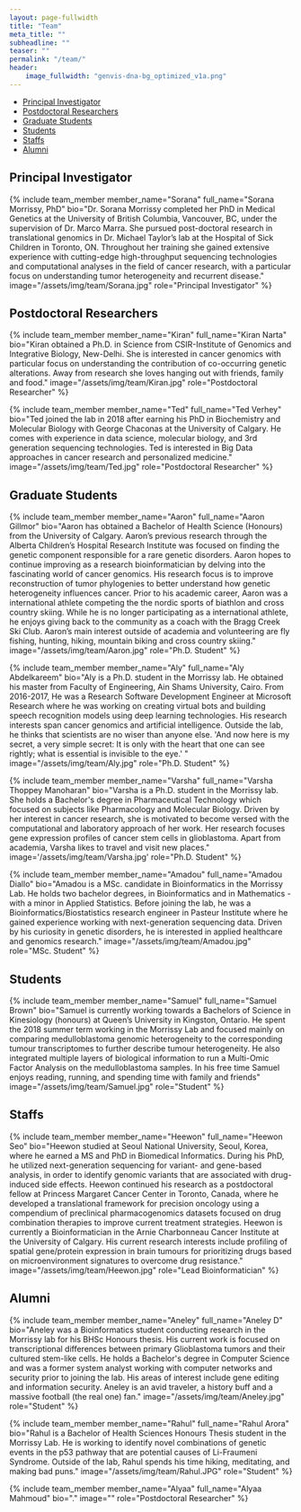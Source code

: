 ```yaml
---
layout: page-fullwidth
title: "Team"
meta_title: ""
subheadline: ""
teaser: ""
permalink: "/team/"
header:
    image_fullwidth: "genvis-dna-bg_optimized_v1a.png"
---
```


<div data-magellan-expedition="fixed">
  <ul class="sub-nav">
    <li data-magellan-arrival="Principal_Investigator"><a href="#Principal_Investigator">Principal Investigator</a></li>
    <li data-magellan-arrival="Postdoctoral_Researchers"><a href="#Postdoctoral_Researchers">Postdoctoral Researchers</a></li>
    <li data-magellan-arrival="Graduate_Students"><a href="#Graduate_Students">Graduate Students</a></li>
    <li data-magellan-arrival="Students"><a href="#Students">Students</a></li>
    <li data-magellan-arrival="Staffs"><a href="#Staffs">Staffs</a></li>
    <li data-magellan-arrival="Alumni"><a href="#Alumni">Alumni</a></li>

  </ul>
</div>

<h2 data-magellan-destination="Principal_Investigator">Principal Investigator</h2>
<a name="Principal_Investigator"></a>

{% include team_member member_name="Sorana" full_name="Sorana Morrissy, PhD" bio="Dr. Sorana Morrissy completed her PhD in Medical Genetics at the University of British Columbia, Vancouver, BC, under the supervision of Dr. Marco Marra.  She pursued post-doctoral research in translational genomics in Dr. Michael Taylor’s lab at the Hospital of Sick Children in Toronto, ON.  Throughout her training she gained extensive experience with cutting-edge high-throughput sequencing technologies and computational analyses in the field of cancer research, with a particular focus on understanding tumor heterogeneity and recurrent disease." image="/assets/img/team/Sorana.jpg" role="Principal Investigator" %}

<h2 data-magellan-destination="Postdoctoral_Researchers">Postdoctoral Researchers</h2>
<a name="Postdoctoral_Researchers"></a>

{% include team_member member_name="Kiran" full_name="Kiran Narta" bio="Kiran obtained a Ph.D. in Science from CSIR-Institute of Genomics and Integrative Biology, New-Delhi. She is interested in cancer genomics with particular focus on understanding the contribution of co-occurring genetic alterations. Away from research she loves hanging out with friends, family and food." image="/assets/img/team/Kiran.jpg" role="Postdoctoral Researcher" %}

{% include team_member member_name="Ted" full_name="Ted Verhey" bio="Ted joined the lab in 2018 after earning his PhD in Biochemistry and Molecular Biology with George Chaconas at the University of Calgary. He comes with experience in data science, molecular biology, and 3rd generation sequencing technologies. Ted is interested in Big Data approaches in cancer research and personalized medicine." image="/assets/img/team/Ted.jpg" role="Postdoctoral Researcher" %}


<h2 data-magellan-destination="Graduate_Students">Graduate Students</h2>
<a name="Graduate_Students"></a>

{% include team_member member_name="Aaron" full_name="Aaron Gillmor" bio="Aaron has obtained a Bachelor of Health Science (Honours) from the University of Calgary. Aaron’s previous research through the Alberta Children’s Hospital Research Institute was focused on finding the genetic component responsible for a rare genetic disorders. Aaron hopes to continue improving as a research bioinformatician by delving into the fascinating world of cancer genomics. His research focus is to improve reconstruction of tumor phylogenies to better understand how genetic heterogeneity influences cancer. Prior to his academic career, Aaron was a international athlete competing the the nordic sports of biathlon and cross country skiing. While he is no longer participating as a international athlete, he enjoys giving back to the community as a coach with the Bragg Creek Ski Club. Aaron’s main interest outside of academia and volunteering are fly fishing, hunting, hiking, mountain biking and cross country skiing." image="/assets/img/team/Aaron.jpg" role="Ph.D. Student" %}

{% include team_member member_name="Aly" full_name="Aly Abdelkareem" bio="Aly is a Ph.D. student in the Morrissy lab. He obtained his master from Faculty of Engineering, Ain Shams University, Cairo. From 2016-2017, He was a Research Software Development Engineer at Microsoft Research where he was working on creating virtual bots and building speech recognition models using deep learning technologies. His research interests span cancer genomics and artificial intelligence. Outside the lab, he thinks that scientists are no wiser than anyone else. 'And now here is my secret, a very simple secret: It is only with the heart that one can see rightly; what is essential is invisible to the eye.' " image="/assets/img/team/Aly.jpg" role="Ph.D. Student" %}

{% include team_member member_name="Varsha" full_name="Varsha Thoppey Manoharan" bio="Varsha is a Ph.D. student in the Morrissy lab. She holds a Bachelor's degree in Pharmaceutical Technology which focused on subjects like Pharmacology and Molecular Biology. Driven by her interest in cancer research, she is motivated to become versed with the computational and laboratory approach of her work. Her research focuses gene expression profiles of cancer stem cells in glioblastoma. Apart from academia, Varsha likes to travel and visit new places." image='/assets/img/team/Varsha.jpg'  role="Ph.D. Student" %}

{% include team_member member_name="Amadou" full_name="Amadou Diallo" bio="Amadou is a MSc. candidate in Bioinformatics in the Morrissy Lab. He holds two bachelor degrees, in Bioinformatics and in Mathematics - with a minor in Applied Statistics. Before joining the lab, he was a Bioinformatics/Biostatistics research engineer in Pasteur Institute where he gained experience working with next-generation sequencing data. Driven by his curiosity in genetic disorders, he is interested in applied healthcare and genomics research." image="/assets/img/team/Amadou.jpg" role="MSc. Student" %}

<h2 data-magellan-destination="Students">Students</h2>
<a name="Students"></a>

{% include team_member member_name="Samuel" full_name="Samuel Brown" bio="Samuel is currently working towards a Bachelors of Science in Kinesiology (honours) at Queen’s University in Kingston, Ontario. He spent the 2018 summer term working in the Morrissy Lab and focused mainly on comparing medulloblastoma genomic heterogeneity to the corresponding tumour transcriptomes to further describe tumour heterogeneity.  He also integrated multiple layers of biological information to run a Multi-Omic Factor Analysis on the medulloblastoma samples. In his free time Samuel enjoys reading, running, and spending time with family and friends" image="/assets/img/team/Samuel.jpg" role="Student" %}

<h2 data-magellan-destination="Staffs">Staffs</h2>
<a name="Staffs"></a>

{% include team_member member_name="Heewon" full_name="Heewon Seo" bio="Heewon studied at Seoul National University, Seoul, Korea, where he earned a MS and PhD in Biomedical Informatics. During his PhD, he utilized next-generation sequencing for variant- and gene-based analysis, in order to identify genomic variants that are associated with drug-induced side effects. Heewon continued his research as a postdoctoral fellow at Princess Margaret Cancer Center in Toronto, Canada, where he developed a translational framework for precision oncology using a compendium of preclinical pharmacogenomics datasets focused on drug combination therapies to improve current treatment strategies. Heewon is currently a Bioinformatician in the Arnie Charbonneau Cancer Institute at the University of Calgary. His current research interests include profiling of spatial gene/protein expression in brain tumours for prioritizing drugs based on microenvironment signatures to overcome drug resistance." image="/assets/img/team/Heewon.jpg" role="Lead Bioinformatician" %}

<h2 data-magellan-destination="Alumni">Alumni</h2>
<a name="Alumni"></a>

{% include team_member member_name="Aneley" full_name="Aneley D" bio="Aneley was a Bioinformatics student conducting research in the Morrissy lab for his BHSc Honours thesis. His current work is focused on transcriptional differences between primary Glioblastoma tumors and their cultured stem-like cells. He holds a Bachelor's degree in Computer Science and was a former system analyst working with computer networks and security prior to joining the lab. His areas of interest include gene editing and information security. Aneley is an avid traveler, a history buff and a massive football (the real one) fan." image="/assets/img/team/Aneley.jpg" role="Student" %}

{% include team_member member_name="Rahul" full_name="Rahul Arora" bio="Rahul is a Bachelor of Health Sciences Honours Thesis student in the Morrissy Lab. He is working to identify novel combinations of genetic events in the p53 pathway that are potential causes of Li-Fraumeni Syndrome. Outside of the lab, Rahul spends his time hiking, meditating, and making bad puns." image="/assets/img/team/Rahul.JPG" role="Student" %}

{% include team_member member_name="Alyaa" full_name="Alyaa Mahmoud" bio="." image="" role="Postdoctoral Researcher" %}
